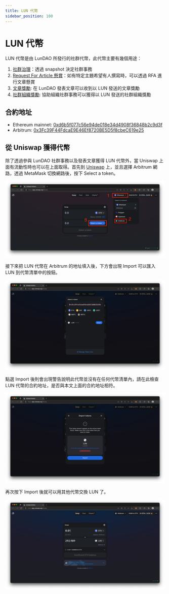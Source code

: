 ```yaml
---
title: LUN 代幣
sidebar_position: 100
---
```

# LUN 代幣
LUN 代幣是由 LunDAO 所發行的社群代幣，此代幣主要有幾個用途：
1. [社群治理][1]：透過 snapshot 決定社群事務
2. [Request For Article 懸賞][2]：如有特定主題希望有人撰寫時，可以透過 RFA 進行文章懸賞
3. [文章獎勵][3]: 在 LunDAO 發表文章可以收到以 LUN 發送的文章獎勵
4. [社群組織獎勵][6]: 協助組織社群事務可以獲得以 LUN 發送的社群組織獎勵

## 合約地址
- Ethereum mainnet: [0xd6b5f077c56e94de018e34d4908f36848b2c9d3f][4]
- Arbitrum: [0x3Fc39F44FdcaE9E46Ef8720BE5D5f8cbeC619e25][5]

## 從 Uniswap 獲得代幣
除了透過參與 LunDAO 社群事務以及發表文章獲得 LUN 代幣外，當 Uniswap 上面有流動性時也可以在上面取得。首先到 [Uniswap][7] 上，並且選擇 Arbitrum 網路，透過 MetaMask 切換網路後，按下 Select a token。

![Select arbitrum network and click select a token](./assets/uniswap-select-lun-token.png)

接下來把 LUN 代幣在 Arbitrum 的地址填入後，下方會出現 Import 可以匯入 LUN 到代幣清單中的按鈕。

![fill lun contract address on arbitrum and import](./assets/uniswap-fill-lun-address.png)

點選 Import 後則會出現警告說明此代幣並沒有在任何代幣清單內，請在此檢查 LUN 代幣的合約地址，是否與本文上面的合約地址相符。

![show token warning since LUN is not on the active token list](./assets/uniswap-lun-token-warning.png)

再次按下 Import 後就可以用其他代幣交換 LUN 了。

![use eth to swap lun token](./assets/uniswap-swap-lun-token.png)


[1]: https://snapshot.org/#/lundao.eth
[2]: request-for-article
[3]: publish-reward
[4]: https://etherscan.io/address/0xd6b5f077c56e94de018e34d4908f36848b2c9d3f
[5]: https://arbiscan.io/address/0x3Fc39F44FdcaE9E46Ef8720BE5D5f8cbeC619e25
[6]: contributing
[7]: https://app.uniswap.org/#/swap
